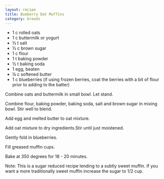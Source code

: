 ```yaml
---
layout: recipe
title: Bueberry Oat Muffins
category: breads
---
```

- 1 c rolled oats
- 1 c buttermilk or yogurt
- ½ t salt
- ½ c brown sugar
- 1 c flour
- 1 t baking powder
- ½ t baking soda
- 1 egg, beaten
- ¼ c softened butter
- 1 c blueberries (if using frozen berries, coat the berries with a bit of flour prior to adding to the batter)
  
Combine oats and buttermilk in small bowl. Let stand.  

Combine flour, baking powder, baking soda, salt and brown sugar in mixing bowl. Stir well to blend.

Add egg and melted butter to oat mixture. 

Add oat mixture to dry ingredients.Stir until just moistened.

Gently fold in blueberries.

Fill greased muffin cups.

Bake at 350 degrees for 18 - 20 minutes.

Note: This is a sugar reduced recipe lending to a subtly sweet muffin. If you want a more traditionally sweet muffin increase the sugar to 1/2 cup.
